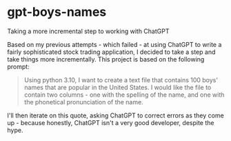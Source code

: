 # gpt-boys-names
Taking a more incremental step to working with ChatGPT

Based on my previous attempts - which failed - at using ChatGPT to write a fairly sophisticated stock trading application, I decided to take a step and take things more incrementally. This project is based on the following prompt:

> Using python 3.10, I want to create a text file that contains 100 boys' names that are popular in the United States. I would like the file to contain two columns - one with the spelling of the name, and one with the phonetical pronunciation of the name.

I'll then iterate on this quote, asking ChatGPT to correct errors as they come up - because honestly, ChatGPT isn't a very good developer, despite the hype.